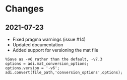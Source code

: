 # Changes #

## 2021-07-23 ##

- Fixed pragma warnings (issue #14)
- Updated documentation
- Added support for versioning the mat file

```
%Save as -v6 rather than the default, -v7.3
options = adi.mat_conversion_options;
options.version = '-v6';
adi.convert(file_path,'conversion_options',options);
```